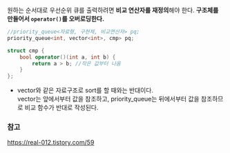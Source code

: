 원하는 순서대로 우선순위 큐를 출력하려면 **비교 연산자를 재정의**해야 한다. **구조체를 만들어서 `operator()`를 오버로딩한다.**

```c++
//priority_queue<자료형, 구현체, 비교연산자> pq;
priority_queue<int, vector<int>, cmp> pq;

struct cmp {
	bool operator()(int a, int b) {
		return a > b; //작은 값부터 나옴
	}
};
```

- vector와 같은 자료구조로 sort를 할 때와는 반대이다. <br>vector는 앞에서부터 값을 참조하고, priority_queue는 뒤에서부터 값을 참조하므로 비교 함수가 반대로 작성된다. 

### 참고

https://real-012.tistory.com/59
